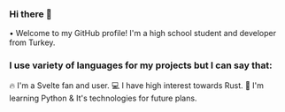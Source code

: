 ### Hi there 👋

• Welcome to my GitHub profile! I'm a high school student and developer from Turkey.

### I use variety of languages for my projects but I can say that:

🔥 I'm a Svelte fan and user.
💻 I have high interest towards Rust.
📖 I'm learning Python & It's technologies for future plans.
